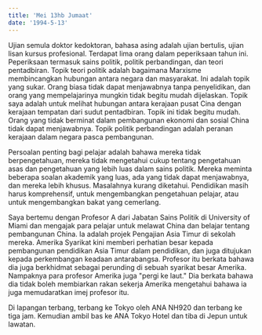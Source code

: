 ```yaml
---
title: 'Mei 13hb Jumaat'
date: '1994-5-13'
---
```


Ujian semula doktor kedoktoran, bahasa asing adalah ujian bertulis, ujian lisan kursus profesional. Terdapat lima orang dalam peperiksaan tahun ini. Peperiksaan termasuk sains politik, politik perbandingan, dan teori pentadbiran. Topik teori politik adalah bagaimana Marxisme membincangkan hubungan antara negara dan masyarakat. Ini adalah topik yang sukar. Orang biasa tidak dapat menjawabnya tanpa penyelidikan, dan orang yang mempelajarinya mungkin tidak begitu mudah dijelaskan. Topik saya adalah untuk melihat hubungan antara kerajaan pusat Cina dengan kerajaan tempatan dari sudut pentadbiran. Topik ini tidak begitu mudah. ​​Orang yang tidak berminat dalam pembangunan ekonomi dan sosial China tidak dapat menjawabnya. Topik politik perbandingan adalah peranan kerajaan dalam negara pasca pembangunan.

Persoalan penting bagi pelajar adalah bahawa mereka tidak berpengetahuan, mereka tidak mengetahui cukup tentang pengetahuan asas dan pengetahuan yang lebih luas dalam sains politik. Mereka meminta beberapa soalan akademik yang luas, ada yang tidak dapat menjawabnya, dan mereka lebih khusus. Masalahnya kurang diketahui. Pendidikan masih harus komprehensif, untuk mengembangkan pengetahuan pelajar, atau untuk mengembangkan bakat yang cemerlang.

Saya bertemu dengan Profesor A dari Jabatan Sains Politik di University of Miami dan mengajak para pelajar untuk melawat China dan belajar tentang pembangunan China. Ia adalah projek Pengajian Asia Timur di sekolah mereka. Amerika Syarikat kini memberi perhatian besar kepada pembangunan pendidikan Asia Timur dalam pendidikan, dan juga ditujukan kepada perkembangan keadaan antarabangsa. Profesor itu berkata bahawa dia juga berkhidmat sebagai perunding di sebuah syarikat besar Amerika. Nampaknya para profesor Amerika juga "pergi ke laut." Dia berkata bahawa dia tidak boleh membiarkan rakan sekerja Amerika mengetahui bahawa ia juga memudaratkan imej profesor itu.

Di lapangan terbang, terbang ke Tokyo oleh ANA NH920 dan terbang ke tiga jam. Kemudian ambil bas ke ANA Tokyo Hotel dan tiba di Jepun untuk lawatan.

